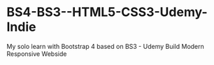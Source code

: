 # BS4-BS3--HTML5-CSS3-Udemy-Indie
My solo learn with Bootstrap 4 based on BS3 - Udemy Build Modern Responsive Webside
